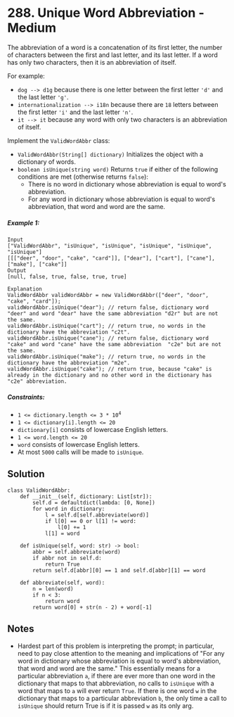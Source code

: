 # 288. Unique Word Abbreviation - Medium

The abbreviation of a word is a concatenation of its first letter, the number of characters between the first and last letter, and its last letter. If a word has only two characters, then it is an abbreviation of itself.

For example:

- `dog --> d1g` because there is one letter between the first letter `'d'` and the last letter `'g'`.
- `internationalization --> i18n` because there are `18` letters between the first letter `'i'` and the last letter `'n'`.
- `it --> it` because any word with only two characters is an abbreviation of itself.

Implement the `ValidWordAbbr` class:

- `ValidWordAbbr(String[] dictionary)` Initializes the object with a dictionary of words.
- `boolean isUnique(string word)` Returns `true` if either of the following conditions are met (otherwise returns `false`):
    - There is no word in dictionary whose abbreviation is equal to word's abbreviation.
    - For any word in dictionary whose abbreviation is equal to word's abbreviation, that word and word are the same.


##### Example 1:

```
Input
["ValidWordAbbr", "isUnique", "isUnique", "isUnique", "isUnique", "isUnique"]
[[["deer", "door", "cake", "card"]], ["dear"], ["cart"], ["cane"], ["make"], ["cake"]]
Output
[null, false, true, false, true, true]

Explanation
ValidWordAbbr validWordAbbr = new ValidWordAbbr(["deer", "door", "cake", "card"]);
validWordAbbr.isUnique("dear"); // return false, dictionary word "deer" and word "dear" have the same abbreviation "d2r" but are not the same.
validWordAbbr.isUnique("cart"); // return true, no words in the dictionary have the abbreviation "c2t".
validWordAbbr.isUnique("cane"); // return false, dictionary word "cake" and word "cane" have the same abbreviation  "c2e" but are not the same.
validWordAbbr.isUnique("make"); // return true, no words in the dictionary have the abbreviation "m2e".
validWordAbbr.isUnique("cake"); // return true, because "cake" is already in the dictionary and no other word in the dictionary has "c2e" abbreviation.
```

##### Constraints:

- <code>1 <= dictionary.length <= 3 * 10<sup>4</sup></code>
- <code>1 <= dictionary[i].length <= 20</code>
- `dictionary[i]` consists of lowercase English letters.
- `1 <= word.length <= 20`
- `word` consists of lowercase English letters.
- At most `5000` calls will be made to `isUnique`.

## Solution

```
class ValidWordAbbr:
    def __init__(self, dictionary: List[str]):
        self.d = defaultdict(lambda: [0, None])
        for word in dictionary:
            l = self.d[self.abbreviate(word)]
            if l[0] == 0 or l[1] != word:
                l[0] += 1
            l[1] = word

    def isUnique(self, word: str) -> bool:
        abbr = self.abbreviate(word)
        if abbr not in self.d:
            return True
        return self.d[abbr][0] == 1 and self.d[abbr][1] == word
    
    def abbreviate(self, word):
        n = len(word)
        if n < 3:
            return word
        return word[0] + str(n - 2) + word[-1]
```

## Notes
- Hardest part of this problem is interpreting the prompt; in particular, need to pay close attention to the meaning and implications of "For any word in dictionary whose abbreviation is equal to word's abbreviation, that word and word are the same." This essentially means for a particular abbreviation `a`, if there are ever more than one word in the dictionary that maps to that abbreviation, no calls to `isUnique` with a word that maps to `a` will ever return `True`. If there is one word `w` in the dictionary that maps to a particular abbreviation `b`, the only time a call to `isUnique` should return True is if it is passed `w` as its only arg.